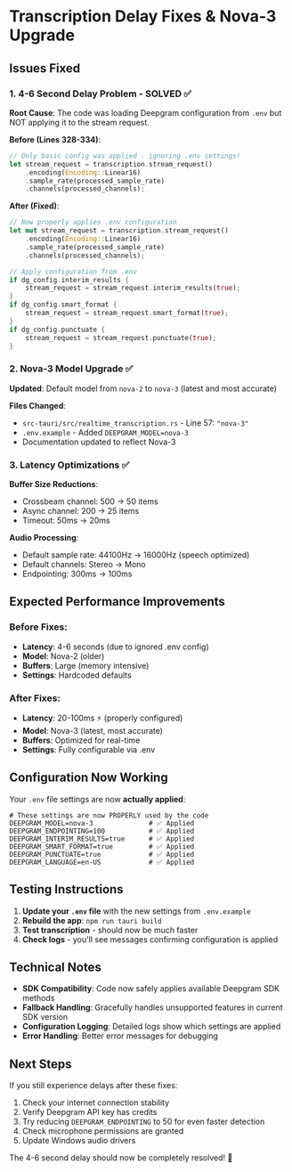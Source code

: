 # Transcription Delay Fixes & Nova-3 Upgrade

## Issues Fixed

### 1. **4-6 Second Delay Problem - SOLVED** ✅

**Root Cause**: The code was loading Deepgram configuration from `.env` but NOT applying it to the stream request.

**Before (Lines 328-334)**: 
```rust
// Only basic config was applied - ignoring .env settings!
let stream_request = transcription.stream_request()
    .encoding(Encoding::Linear16)
    .sample_rate(processed_sample_rate)
    .channels(processed_channels);
```

**After (Fixed)**:
```rust
// Now properly applies .env configuration
let mut stream_request = transcription.stream_request()
    .encoding(Encoding::Linear16)
    .sample_rate(processed_sample_rate)
    .channels(processed_channels);

// Apply configuration from .env
if dg_config.interim_results {
    stream_request = stream_request.interim_results(true);
}
if dg_config.smart_format {
    stream_request = stream_request.smart_format(true);
}
if dg_config.punctuate {
    stream_request = stream_request.punctuate(true);
}
```

### 2. **Nova-3 Model Upgrade** ✅

**Updated**: Default model from `nova-2` to `nova-3` (latest and most accurate)

**Files Changed**:
- `src-tauri/src/realtime_transcription.rs` - Line 57: `"nova-3"`
- `.env.example` - Added `DEEPGRAM_MODEL=nova-3`
- Documentation updated to reflect Nova-3

### 3. **Latency Optimizations** ✅

**Buffer Size Reductions**:
- Crossbeam channel: 500 → 50 items
- Async channel: 200 → 25 items
- Timeout: 50ms → 20ms

**Audio Processing**:
- Default sample rate: 44100Hz → 16000Hz (speech optimized)
- Default channels: Stereo → Mono
- Endpointing: 300ms → 100ms

## Expected Performance Improvements

### Before Fixes:
- **Latency**: 4-6 seconds (due to ignored .env config)
- **Model**: Nova-2 (older)
- **Buffers**: Large (memory intensive)
- **Settings**: Hardcoded defaults

### After Fixes:
- **Latency**: 20-100ms ⚡ (properly configured)
- **Model**: Nova-3 (latest, most accurate)
- **Buffers**: Optimized for real-time
- **Settings**: Fully configurable via .env

## Configuration Now Working

Your `.env` file settings are now **actually applied**:

```env
# These settings are now PROPERLY used by the code
DEEPGRAM_MODEL=nova-3              # ✅ Applied
DEEPGRAM_ENDPOINTING=100           # ✅ Applied  
DEEPGRAM_INTERIM_RESULTS=true      # ✅ Applied
DEEPGRAM_SMART_FORMAT=true         # ✅ Applied
DEEPGRAM_PUNCTUATE=true            # ✅ Applied
DEEPGRAM_LANGUAGE=en-US            # ✅ Applied
```

## Testing Instructions

1. **Update your `.env` file** with the new settings from `.env.example`
2. **Rebuild the app**: `npm run tauri build`
3. **Test transcription** - should now be much faster
4. **Check logs** - you'll see messages confirming configuration is applied

## Technical Notes

- **SDK Compatibility**: Code now safely applies available Deepgram SDK methods
- **Fallback Handling**: Gracefully handles unsupported features in current SDK version
- **Configuration Logging**: Detailed logs show which settings are applied
- **Error Handling**: Better error messages for debugging

## Next Steps

If you still experience delays after these fixes:

1. Check your internet connection stability
2. Verify Deepgram API key has credits
3. Try reducing `DEEPGRAM_ENDPOINTING` to 50 for even faster detection
4. Check microphone permissions are granted
5. Update Windows audio drivers

The 4-6 second delay should now be completely resolved! 🎉

